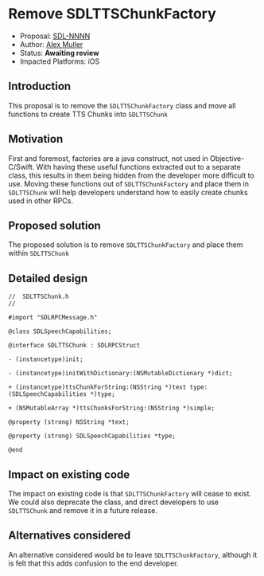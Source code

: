 # Remove SDLTTSChunkFactory
* Proposal: [SDL-NNNN](NNNN-filename.md)
* Author: [Alex Muller](https://github.com/asm09fsu)
* Status: **Awaiting review**
* Impacted Platforms: iOS

## Introduction

This proposal is to remove the `SDLTTSChunkFactory` class and move all functions to create TTS Chunks into `SDLTTSChunk`

## Motivation

First and foremost, factories are a java construct, not used in Objective-C/Swift. With having these useful functions extracted out to a separate class, this results in them being hidden from the developer more difficult to use. Moving these functions out of `SDLTTSChunkFactory` and place them in `SDLTTSChunk` will help developers understand how to easily create chunks used in other RPCs.

## Proposed solution

The proposed solution is to remove `SDLTTSChunkFactory` and place them within `SDLTTSChunk`


## Detailed design

```objc
//  SDLTTSChunk.h
//

#import "SDLRPCMessage.h"

@class SDLSpeechCapabilities;

@interface SDLTTSChunk : SDLRPCStruct

- (instancetype)init;

- (instancetype)initWithDictionary:(NSMutableDictionary *)dict;

+ (instancetype)ttsChunkForString:(NSString *)text type:(SDLSpeechCapabilities *)type;

+ (NSMutableArray *)ttsChunksForString:(NSString *)simple;

@property (strong) NSString *text;

@property (strong) SDLSpeechCapabilities *type;

@end
```

## Impact on existing code

The impact on existing code is that `SDLTTSChunkFactory` will cease to exist. We could also deprecate the class, and direct developers to use `SDLTTSChunk` and remove it in a future release.

## Alternatives considered

An alternative considered would be to leave `SDLTTSChunkFactory`, although it is felt that this adds confusion to the end developer.
